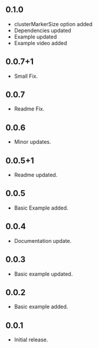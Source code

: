 ## 0.1.0

* clusterMarkerSize option added
* Dependencies updated
* Example updated
* Example video added

## 0.0.7+1

* Small Fix.
## 0.0.7

* Readme Fix.
## 0.0.6

* Minor updates.
## 0.0.5+1

* Readme updated.
## 0.0.5

* Basic Example added.

## 0.0.4

* Documentation update.

## 0.0.3

* Basic example updated.

## 0.0.2

* Basic example added.

## 0.0.1

* Initial release.
